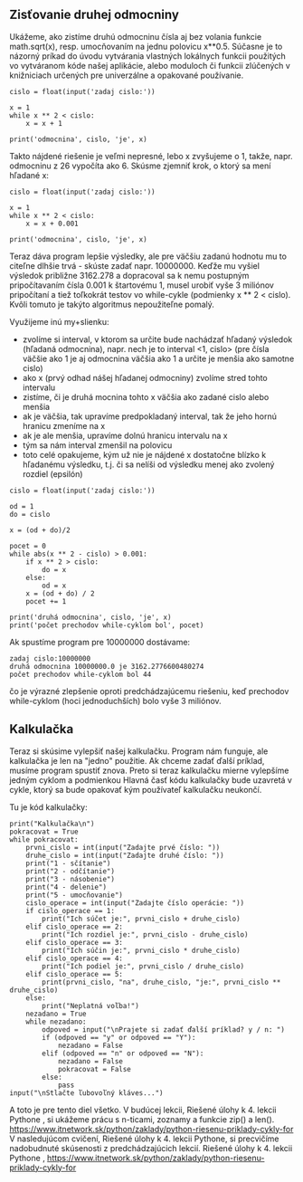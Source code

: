 ## Zisťovanie druhej odmocniny

Ukážeme, ako zistíme druhú odmocninu čísla aj bez volania funkcie math.sqrt(x), resp. umocňovaním na jednu polovicu x**0.5. Súčasne je to názorný príkad do úvodu vytvárania vlastných  lokálnych funkcii použitých vo vytváranom kóde našej aplikácie, alebo moduloch či funkcii zlúčených v knižniciach určených pre univerzálne a opakované používanie.
~~~
cislo = float(input('zadaj cislo:'))

x = 1
while x ** 2 < cislo:
    x = x + 1

print('odmocnina', cislo, 'je', x)
~~~
Takto nájdené riešenie je veľmi nepresné, lebo x zvyšujeme o 1, takže, napr. odmocninu z 26 vypočíta ako 6. Skúsme zjemniť krok, o ktorý sa mení hľadané x:
~~~
cislo = float(input('zadaj cislo:'))

x = 1
while x ** 2 < cislo:
    x = x + 0.001

print('odmocnina', cislo, 'je', x)
~~~
Teraz dáva program lepšie výsledky, ale pre väčšiu zadanú hodnotu mu to citeľne dlhšie trvá - skúste zadať napr. 10000000. Keďže mu vyšiel výsledok približne 3162.278 a dopracoval sa k nemu postupným pripočítavaním čísla 0.001 k štartovému 1, musel urobiť vyše 3 miliónov pripočítaní a tiež toľkokrát testov vo while-cykle (podmienky x ** 2 < cislo). Kvôli tomuto je takýto algoritmus nepoužiteľne pomalý.

Využijeme inú my+slienku:

* zvolíme si interval, v ktorom sa určite bude nachádzať hľadaný výsledok (hľadaná odmocnina), napr. nech je to interval <1, cislo> (pre čísla väčšie ako 1 je aj odmocnina väčšia ako 1 a určite je menšia ako samotne cislo)
* ako x (prvý odhad nášej hľadanej odmocniny) zvolíme stred tohto intervalu
* zistíme, či je druhá mocnina tohto x väčšia ako zadané cislo alebo menšia
* ak je väčšia, tak upravíme predpokladaný interval, tak že jeho hornú hranicu zmeníme na x
* ak je ale menšia, upravíme dolnú hranicu intervalu na x
* tým sa nám interval zmenšil na polovicu
* toto celé opakujeme, kým už nie je nájdené x dostatočne blízko k hľadanému výsledku, t.j. či sa nelíši od výsledku menej ako zvolený rozdiel (epsilón)

~~~
cislo = float(input('zadaj cislo:'))

od = 1
do = cislo

x = (od + do)/2

pocet = 0
while abs(x ** 2 - cislo) > 0.001:
    if x ** 2 > cislo:
        do = x
    else:
        od = x
    x = (od + do) / 2
    pocet += 1

print('druhá odmocnina', cislo, 'je', x)
print('počet prechodov while-cyklom bol', pocet)
~~~
Ak spustíme program pre 10000000 dostávame:
~~~
zadaj cislo:10000000
druhá odmocnina 10000000.0 je 3162.2776600480274
počet prechodov while-cyklom bol 44
~~~
čo je výrazné zlepšenie oproti predchádzajúcemu riešeniu, keď prechodov while-cyklom (hoci jednoduchších) bolo vyše 3 miliónov.

## Kalkulačka 

Teraz si skúsime vylepšiť našej kalkulačku. Program nám funguje, ale kalkulačka je len na "jedno" použitie. Ak chceme zadať ďalší príklad, musíme program spustiť znova. Preto si teraz kalkulačku mierne vylepšíme
jedným cyklom a podmienkou Hlavná časť kódu kalkulačky bude uzavretá v cykle, ktorý sa bude opakovať kým používateľ kalkulačku neukončí.

Tu je kód kalkulačky:
~~~
print("Kalkulačka\n")
pokracovat = True
while pokracovat:
    prvni_cislo = int(input("Zadajte prvé číslo: "))
    druhe_cislo = int(input("Zadajte druhé číslo: "))
    print("1 - sčítanie")
    print("2 - odčítanie")
    print("3 - násobenie")
    print("4 - delenie")
    print("5 - umocňovanie")
    cislo_operace = int(input("Zadajte číslo operácie: "))
    if cislo_operace == 1:
        print("Ich súčet je:", prvni_cislo + druhe_cislo)
    elif cislo_operace == 2:
        print("Ich rozdiel je:", prvni_cislo - druhe_cislo)
    elif cislo_operace == 3:
        print("Ich súčin je:", prvni_cislo * druhe_cislo)
    elif cislo_operace == 4:
        print("Ich podiel je:", prvni_cislo / druhe_cislo)
    elif cislo_operace == 5:
        print(prvni_cislo, "na", druhe_cislo, "je:", prvni_cislo ** druhe_cislo)
    else:
        print("Neplatná voľba!")
    nezadano = True
    while nezadano:
        odpoved = input("\nPrajete si zadať ďalší príklad? y / n: ")
        if (odpoved == "y" or odpoved == "Y"):
            nezadano = False
        elif (odpoved == "n" or odpoved == "N"):
            nezadano = False
            pokracovat = False
        else:
            pass
input("\nStlačte ľubovoľný kláves...")
~~~

A toto je pre tento diel všetko. V budúcej lekcii, Riešené úlohy k 4. lekcii Pythone , si ukážeme
prácu s n-ticami, zoznamy a funkcie zip() a
len(). https://www.itnetwork.sk/python/zaklady/python-riesenu-priklady-cykly-for 
V nasledujúcom cvičení, Riešené úlohy k 4. lekcii Pythone, si precvičíme nadobudnuté skúsenosti z predchádzajúcich lekcií.  Riešené úlohy k 4. lekcii Pythone , https://www.itnetwork.sk/python/zaklady/python-riesenu-priklady-cykly-for

